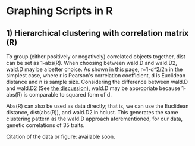 # Graphing Scripts in R

## 1) Hierarchical clustering with correlation matrix (R)
To group (either positively or negatively) correlated objects together, dist can be set as 1-abs(R). When choosing between wald.D and wald.D2, wald.D may be a better choice. As shown in [this page](http://www.analytictech.com/mb876/handouts/distance_and_correlation.htm), r=1-d^2/2n in the simplest case, where r is Pearson's correlation coefficient, d is Euclidean distance and n is sample size. Considering the difference between wald.D and wald.D2 (See [the discussion](https://stats.stackexchange.com/questions/109949/what-algorithm-does-ward-d-in-hclust-implement-if-it-is-not-wards-criterion)), wald.D may be appropriate because 1-abs(R) is comparable to squared form of d.  

Abs(R) can also be used as data directly; that is, we can use the Euclidean distance, dist(abs(R)), and wald.D2 in hclust. This generates the same clustering pattern as the wald.D approach aforementioned, for our data, genetic correlations of 35 traits.

Citation of the data or figure: available soon.
